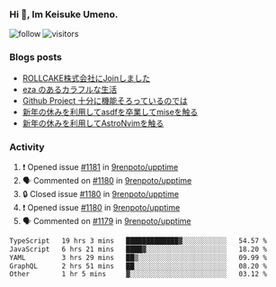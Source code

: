 ### Hi 👋, Im Keisuke Umeno.

<!--
**9renpoto/9renpoto** is a ✨ _special_ ✨ repository because its `README.md` (this file) appears on your GitHub profile.

Here are some ideas to get you started:

- 🔭 I’m currently working on ...
- 🌱 I’m currently learning ...
- 👯 I’m looking to collaborate on ...
- 🤔 I’m looking for help with ...
- 💬 Ask me about ...
- 📫 How to reach me: ...
- 😄 Pronouns: ...
- ⚡ Fun fact: ...
-->

![follow](https://img.shields.io/github/followers/9renpoto?label=Follow&style=social)
![visitors](https://komarev.com/ghpvc/?username=9renpoto&label=Profile%20views&color=0e75b6&style=flat)

### Blogs posts

<!-- BLOG-POST-LIST:START -->
- [ROLLCAKE株式会社にJoinしました](https://9renpoto.win/entry/2024/02/11/join)
- [eza のあるカラフルな生活](https://9renpoto.win/entry/2024/02/01/eza)
- [Github Project 十分に機能そろっているのでは](https://9renpoto.win/entry/2024/01/14/gh-projects)
- [新年の休みを利用してasdfを卒業してmiseを触る](https://9renpoto.win/entry/2024/01/07/mise)
- [新年の休みを利用してAstroNvimを触る](https://9renpoto.win/entry/2024/01/03/new-year-holidays)
<!-- BLOG-POST-LIST:END -->

### Activity

<!--START_SECTION:activity-->
1. ❗ Opened issue [#1181](https://github.com/9renpoto/upptime/issues/1181) in [9renpoto/upptime](https://github.com/9renpoto/upptime)
2. 🗣 Commented on [#1180](https://github.com/9renpoto/upptime/issues/1180#issuecomment-1961129956) in [9renpoto/upptime](https://github.com/9renpoto/upptime)
3. 🔒 Closed issue [#1180](https://github.com/9renpoto/upptime/issues/1180) in [9renpoto/upptime](https://github.com/9renpoto/upptime)
4. ❗ Opened issue [#1180](https://github.com/9renpoto/upptime/issues/1180) in [9renpoto/upptime](https://github.com/9renpoto/upptime)
5. 🗣 Commented on [#1179](https://github.com/9renpoto/upptime/issues/1179#issuecomment-1960929243) in [9renpoto/upptime](https://github.com/9renpoto/upptime)
<!--END_SECTION:activity-->

<!--START_SECTION:waka-->

```txt
TypeScript   19 hrs 3 mins   █████████████▓░░░░░░░░░░░   54.57 %
JavaScript   6 hrs 21 mins   ████▓░░░░░░░░░░░░░░░░░░░░   18.20 %
YAML         3 hrs 29 mins   ██▒░░░░░░░░░░░░░░░░░░░░░░   09.99 %
GraphQL      2 hrs 51 mins   ██░░░░░░░░░░░░░░░░░░░░░░░   08.20 %
Other        1 hr 5 mins     ▓░░░░░░░░░░░░░░░░░░░░░░░░   03.12 %
```

<!--END_SECTION:waka-->
